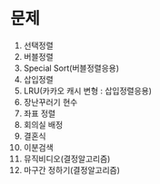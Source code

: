 # 문제
1. 선택정렬
2. 버블정렬
3. Special Sort(버블정렬응용)
4. 삽입정렬
5. LRU(카카오 캐시 변형 : 삽입정렬응용)
6. 장난꾸러기 현수
7. 좌표 정렬
8. 회의실 배정
9. 결혼식
10. 이분검색
11. 뮤직비디오(결정알고리즘)
12. 마구간 정하기(결정알고리즘)